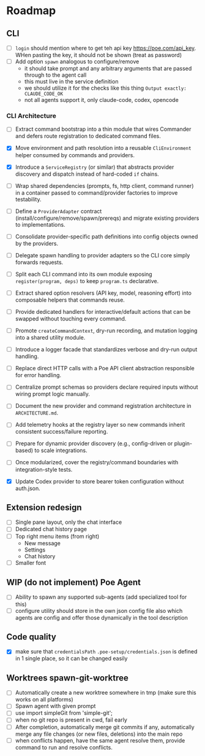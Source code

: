 <!-- Must keep this document up to date -->
# Roadmap

## CLI

- [ ] `login` should mention where to get teh api key https://poe.com/api_key. WHen pasting the key, it should not be shown (treat as password)
- [ ] Add option `spawn` analogous to configure/remove
    - it should take prompt and any arbitrary arguments that are passed through to the agent call
    - this must live in the service definition
    - we should utilize it for the checks like this thing `Output exactly: CLAUDE_CODE_OK`
    - not all agents support it, only claude-code, codex, opencode

### CLI Architecture

- [ ] Extract command bootstrap into a thin module that wires Commander and defers route registration to dedicated command files.
- [x] Move environment and path resolution into a reusable `CliEnvironment` helper consumed by commands and providers.
- [x] Introduce a `ServiceRegistry` (or similar) that abstracts provider discovery and dispatch instead of hard-coded `if` chains.
- [ ] Wrap shared dependencies (prompts, fs, http client, command runner) in a container passed to command/provider factories to improve testability.
- [ ] Define a `ProviderAdapter` contract (install/configure/remove/spawn/prereqs) and migrate existing providers to implementations.
- [ ] Consolidate provider-specific path definitions into config objects owned by the providers.
- [ ] Delegate spawn handling to provider adapters so the CLI core simply forwards requests.
- [ ] Split each CLI command into its own module exposing `register(program, deps)` to keep `program.ts` declarative.
- [ ] Extract shared option resolvers (API key, model, reasoning effort) into composable helpers that commands reuse.
- [ ] Provide dedicated handlers for interactive/default actions that can be swapped without touching every command.
- [ ] Promote `createCommandContext`, dry-run recording, and mutation logging into a shared utility module.
- [ ] Introduce a logger facade that standardizes verbose and dry-run output handling.
- [ ] Replace direct HTTP calls with a Poe API client abstraction responsible for error handling.
- [ ] Centralize prompt schemas so providers declare required inputs without wiring prompt logic manually.
- [ ] Document the new provider and command registration architecture in `ARCHITECTURE.md`.
- [ ] Add telemetry hooks at the registry layer so new commands inherit consistent success/failure reporting.
- [ ] Prepare for dynamic provider discovery (e.g., config-driven or plugin-based) to scale integrations.
- [ ] Once modularized, cover the registry/command boundaries with integration-style tests.

- [x] Update Codex provider to store bearer token configuration without auth.json.


## Extension redesign

- [ ] Single pane layout, only the chat interface
- [ ] Dedicated chat history page
- [ ] Top right menu items (from right)
    - New message
    - Settings
    - Chat history
- [ ] Smaller font

## WIP (do not implement) Poe Agent
- [ ] Ability to spawn any supported sub-agents (add specialized tool for this)
- [ ] configure utility should store in the own json config file also which agents are config and offer those dynamically in the tool description

## Code quality

- [x] make sure that `credentialsPath` `.poe-setup/credentials.json` is defined in 1 single place, so it can be changed easily


## Worktrees spawn-git-worktree <agent> 

- [ ] Automatically create a new worktree somewhere in tmp (make sure this works on all platforms)
- [ ] Spawn agent with given prompt 
- [ ] use import simpleGit from 'simple-git';
- [ ] when no git repo is present in cwd, fail early
- [ ] After completion, automatically merge git commits if any, automatically merge any file changes (or new files, deletions) into the main repo
- [ ] when conflicts happen, have the same agent resolve them, provide command to run and resolve conflicts. 
